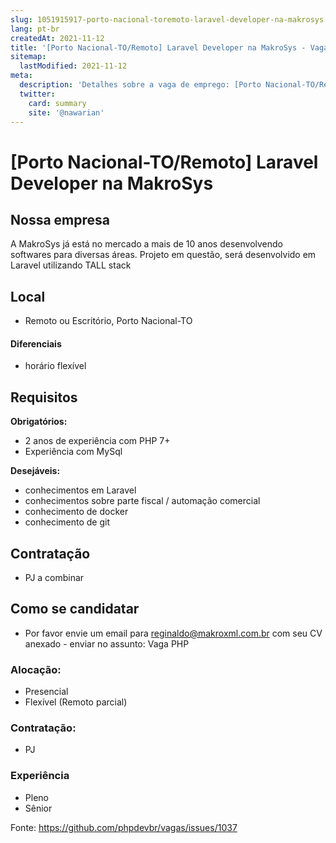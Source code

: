 ```yaml
---
slug: 1051915917-porto-nacional-toremoto-laravel-developer-na-makrosys
lang: pt-br
createdAt: 2021-11-12
title: '[Porto Nacional-TO/Remoto] Laravel Developer na MakroSys - Vaga de Emprego'
sitemap:
  lastModified: 2021-11-12
meta:
  description: 'Detalhes sobre a vaga de emprego: [Porto Nacional-TO/Remoto] Laravel Developer na MakroSys'
  twitter:
    card: summary
    site: '@nawarian'
---
```


# [Porto Nacional-TO/Remoto] Laravel Developer na MakroSys

## Nossa empresa
A MakroSys já está no mercado a mais de 10 anos desenvolvendo softwares para diversas áreas.
Projeto em questão, será desenvolvido em Laravel utilizando TALL stack

## Local
- Remoto ou Escritório, Porto Nacional-TO

#### Diferenciais
- horário flexível

## Requisitos

**Obrigatórios:**
- 2 anos de experiência com PHP 7+
- Experiência com MySql

**Desejáveis:**
- conhecimentos em Laravel
- conhecimentos sobre parte fiscal / automação comercial
- conhecimento de docker
- conhecimento de git

## Contratação
- PJ a combinar

## Como se candidatar
- Por favor envie um email para reginaldo@makroxml.com.br com seu CV anexado - enviar no assunto: Vaga PHP

### Alocação:
- Presencial
- Flexível (Remoto parcial)

### Contratação:
- PJ

### Experiência
- Pleno
- Sênior


Fonte: https://github.com/phpdevbr/vagas/issues/1037